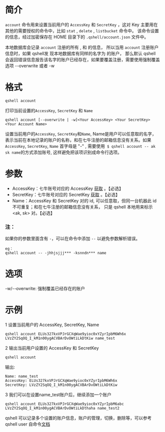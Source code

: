 # 简介
`account` 命令用来设置当前用户的 `AccessKey` 和 `SecretKey` ，这对 Key 主要用在其他的需要授权的命令中，比如 `stat` , `delete` , `listbucket` 命令中。
该命令设置的信息，经过加密保存在 HOME 目录下的 `.qshell/account.json` 文件中。

本地数据库会记录 `account` 注册的所有 <AccessKey> ,  <SecretKey>  和 <Name> 的信息， 所以当用 `account` 注册账户信息时，如果 qshell发 现本地数据库有同样的名字为
<Name> 的账户， 那么默认 qshell 会返回错误信息报告该名字的账户已经存在，如果要覆盖注册，需要使用强制覆盖选项 --overwrite 或者 -w

# 格式
```
qshell account
``` 

打印当前设置的`AccessKey`, `SecretKey` 和 `Name`
```
qshell account [--overwrite | -w]<Your AccessKey> <Your SecretKey> <Your Account Name>
``` 

设置当前用户的`AccessKey`, `SecretKey`和`Name`, Name是用户可以任意取的名字，表示当前在本地记录的账户的名称，和在七牛注册的邮箱信息没有关系。如果 `AccessKey`, `SecretKey`, `Name` 首字母是 "-" , 需要使用` $ qshell account -- ak sk name`的方式添加账号, 这样避免把该项识别成命令行选项。

# 参数
- AccessKey：七牛账号对应的 AccessKey [获取](https://portal.qiniu.com/user/key) 。【必选】
- SecretKey：七牛账号对应的 SecretKey [获取](https://portal.qiniu.com/user/key) 。【必选】
- Name：AccessKey 和 SecretKey 对的 id, 可以任意取，但同一台机器此 id 不可重复；和在七牛注册的邮箱信息没有关系， 只是 qshell 本地用来标示 <ak, sk> 对。【必选】

### 注：
如果你的参数里面含有 `-`，可以在命令中添加 `--` 以避免参数解析错误。
```
eg：
qshell account -- -jhhjsjjj*** -ksnndn*** name
```

# 选项
-w/--overwrite: 强制覆盖已经存在的账户

# 示例
1 设置当前用户的 AccessKey, SecretKey, Name
```
qshell account ELUs327kxVPJrGCXqWae9yioc0xYZyrIpbM6Wh6x LVzZY2SqOQ_I_kM1n00ygACVBArDvOWtiLkDtKiw name_test
```

2 输出当前用户设置的 AccessKey 和 SecretKey
```
qshell account
```
输出:
```
Name: name_test
AccessKey: ELUs327kxVPJrGCXqWae9yioc0xYZyrIpbM6Wh6x
SecretKey: LVzZY2SqOQ_I_kM1n00ygACVBArDvOWtiLkDtKiw
```

3 我们可以在设置name_test账户后，继续添加一个账户
```
qshell account ELUs327kxVPJrGCXqWae9yioc0xYZyrIpbM6abc LVzZY2SqOQ_I_kM1n00ygACVBArDvOWtiLkDthaha name_test2
```
qshell 可以记录多个设置的账户信息，账户的管理，切换，删除等，可以参考 qshell user 自命令[文档](user.md)
